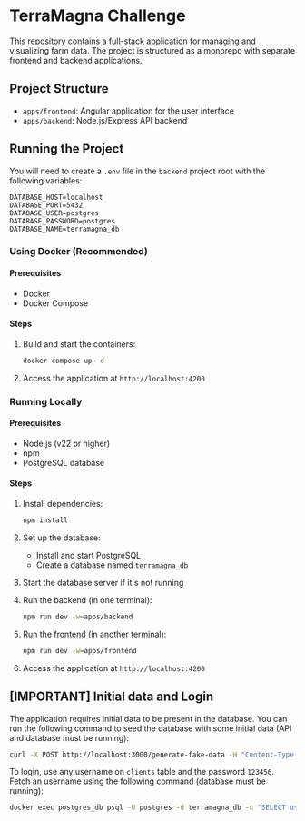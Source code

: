 # TerraMagna Challenge

This repository contains a full-stack application for managing and visualizing farm data. The project is structured as a monorepo with separate frontend and backend applications.

## Project Structure

- `apps/frontend`: Angular application for the user interface
- `apps/backend`: Node.js/Express API backend

## Running the Project

You will need to create a `.env` file in the `backend` project root with the following variables:

```
DATABASE_HOST=localhost
DATABASE_PORT=5432
DATABASE_USER=postgres
DATABASE_PASSWORD=postgres
DATABASE_NAME=terramagna_db
```

### Using Docker (Recommended)

#### Prerequisites

- Docker
- Docker Compose

#### Steps

1. Build and start the containers:

   ```bash
   docker compose up -d
   ```

2. Access the application at `http://localhost:4200`

### Running Locally

#### Prerequisites

- Node.js (v22 or higher)
- npm
- PostgreSQL database

#### Steps

1. Install dependencies:

   ```bash
   npm install
   ```

2. Set up the database:

   - Install and start PostgreSQL
   - Create a database named `terramagna_db`

3. Start the database server if it's not running

4. Run the backend (in one terminal):

   ```bash
   npm run dev -w=apps/backend
   ```

5. Run the frontend (in another terminal):

   ```bash
   npm run dev -w=apps/frontend
   ```

6. Access the application at `http://localhost:4200`

## **[IMPORTANT]** Initial data and Login

The application requires initial data to be present in the database. You can run the following command to seed the database with some initial data (API and database must be running):

```bash
curl -X POST http://localhost:3000/generate-fake-data -H "Content-Type: application/json" -d '{"quantity": 10}'
```

To login, use any username on `clients` table and the password `123456`.
Fetch an username using the following command (database must be running):

```bash
docker exec postgres_db psql -U postgres -d terramagna_db -c "SELECT username FROM clients LIMIT 1;"
```
